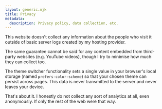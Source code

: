 ```yaml
---
layout: generic.njk
title: Privacy
metadata:
  description: Privacy policy, data collection, etc.
---
```


This website doesn't collect any information about the people who visit it outside of basic server logs created by my hosting provider.

The same guarantee cannot be said for any content embedded from third-party websites (e.g. YouTube videos), though I try to minimise how much they can collect too.

The theme switcher functionality sets a single value in your browser's local storage (named `prefers-color-scheme`) so that your chosen theme can persist across pages. This data is never transmitted to the server and never leaves your device.

That's about it. I honestly do not collect any sort of analytics at all, even anonymously. If only the rest of the web were that way.
